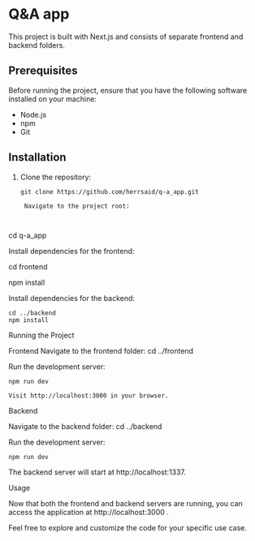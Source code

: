 #  Q&A app

This project is built with Next.js and consists of separate frontend and backend folders.

## Prerequisites

Before running the project, ensure that you have the following software installed on your machine:

- Node.js
- npm
- Git

## Installation

1. Clone the repository:

   ```
   git clone https://github.com/herrsaid/q-a_app.git

    Navigate to the project root:

    

cd q-a_app

Install dependencies for the frontend:



cd frontend

npm install

Install dependencies for the backend:



    cd ../backend
    npm install

Running the Project

Frontend
Navigate to the frontend folder:
    cd ../frontend


Run the development server:

    npm run dev

    Visit http://localhost:3000 in your browser.

Backend

Navigate to the backend folder:
    cd ../backend

Run the development server:

    npm run dev

The backend server will start at http://localhost:1337.

Usage

Now that both the frontend and backend servers are running, you can access the application at http://localhost:3000 .

Feel free to explore and customize the code for your specific use case.